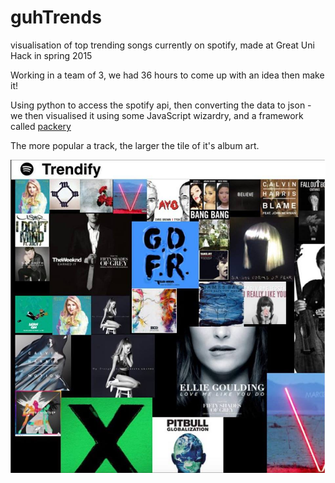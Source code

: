 # guhTrends
visualisation of top trending songs currently on spotify, made at Great Uni Hack in spring 2015

Working in a team of 3, we had 36 hours to come up with an idea then make it!

Using python to access the spotify api, then converting the data to json - we then visualised it using some JavaScript wizardry, and a framework called [packery](http://packery.metafizzy.co/)

The more popular a track, the larger the tile of it's album art.

![screenshot](screenshot.png)
